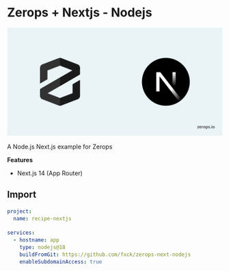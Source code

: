 # Zerops + Nextjs - Nodejs

![Header Image](public/ZeropsNextjs.png)

A Node.js Next.js example for Zerops

**Features**

- Next.js 14 (App Router)

## Import 

```yaml
project:
  name: recipe-nextjs

services:
  - hostname: app
    type: nodejs@18
    buildFromGit: https://github.com/fxck/zerops-next-nodejs
    enableSubdomainAccess: true
```

